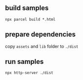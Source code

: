 

## build samples 
```
npx parcel build *.html   
```

## prepare dependencies

copy `assets` and `lib` folder to `./dist`

## run samples
```
npx http-server ./dist       
```
